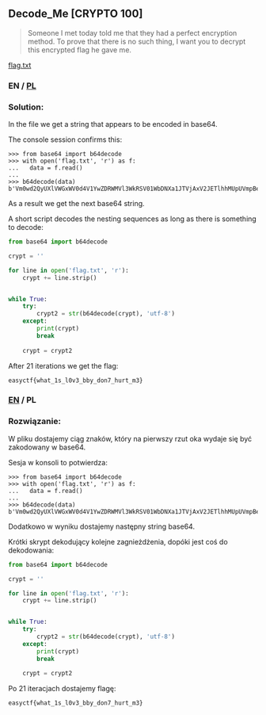 ## Decode_Me [CRYPTO 100]

>Someone I met today told me that they had a perfect encryption method. To prove that there is no such thing, I want you to decrypt this encrypted flag he gave me.

[flag.txt](flag.txt)

### EN / [PL](#rozwiązanie)

### Solution:

In the file we get a string that appears to be encoded in base64.

The console session confirms this:

```
>>> from base64 import b64decode
>>> with open('flag.txt', 'r') as f:
...   data = f.read()
... 
>>> b64decode(data)
b'Vm0wd2QyUXlVWGxWV0d4V1YwZDRWMVl3WkRSV01WbDNXa1JTVjAxV2JETlhhMUpUVmpBeFYySkVU\nbGhoTVVwVVZtcEJlRll5U2tWVQpiR2hvVFZWd1ZWWnFRbUZUTWxKSVZtdGtXQXBpUm5CUFdWZDBS\nbVZHV25SalJVcHNVbXhzTlZVeWRGZFdVW...
```

As a result we get the next base64 string.

A short script decodes the nesting sequences as long as there is something to decode:

```python
from base64 import b64decode

crypt = ''

for line in open('flag.txt', 'r'):
    crypt += line.strip()


while True:
    try:
        crypt2 = str(b64decode(crypt), 'utf-8')
    except:
        print(crypt)
        break
    
    crypt = crypt2
```

After 21 iterations we get the flag:

```
easyctf{what_1s_l0v3_bby_don7_hurt_m3}
```

### [EN](#solution) / PL

### Rozwiązanie:

W pliku dostajemy ciąg znaków, który na pierwszy rzut oka wydaje się być zakodowany w base64.

Sesja w konsoli to potwierdza:

```
>>> from base64 import b64decode
>>> with open('flag.txt', 'r') as f:
...   data = f.read()
... 
>>> b64decode(data)
b'Vm0wd2QyUXlVWGxWV0d4V1YwZDRWMVl3WkRSV01WbDNXa1JTVjAxV2JETlhhMUpUVmpBeFYySkVU\nbGhoTVVwVVZtcEJlRll5U2tWVQpiR2hvVFZWd1ZWWnFRbUZUTWxKSVZtdGtXQXBpUm5CUFdWZDBS\nbVZHV25SalJVcHNVbXhzTlZVeWRGZFdVW...
```

Dodatkowo w wyniku dostajemy następny string base64.

Krótki skrypt dekodujący kolejne zagnieżdżenia, dopóki jest coś do dekodowania:

```python
from base64 import b64decode

crypt = ''

for line in open('flag.txt', 'r'):
    crypt += line.strip()


while True:
    try:
        crypt2 = str(b64decode(crypt), 'utf-8')
    except:
        print(crypt)
        break
    
    crypt = crypt2
```

Po 21 iteracjach dostajemy flagę:

```
easyctf{what_1s_l0v3_bby_don7_hurt_m3}
```
